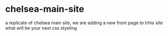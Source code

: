# chelsea-main-site
 a replicate of chelsea main site, we are adding a new front page to trhis site
what will be your next css styeling 